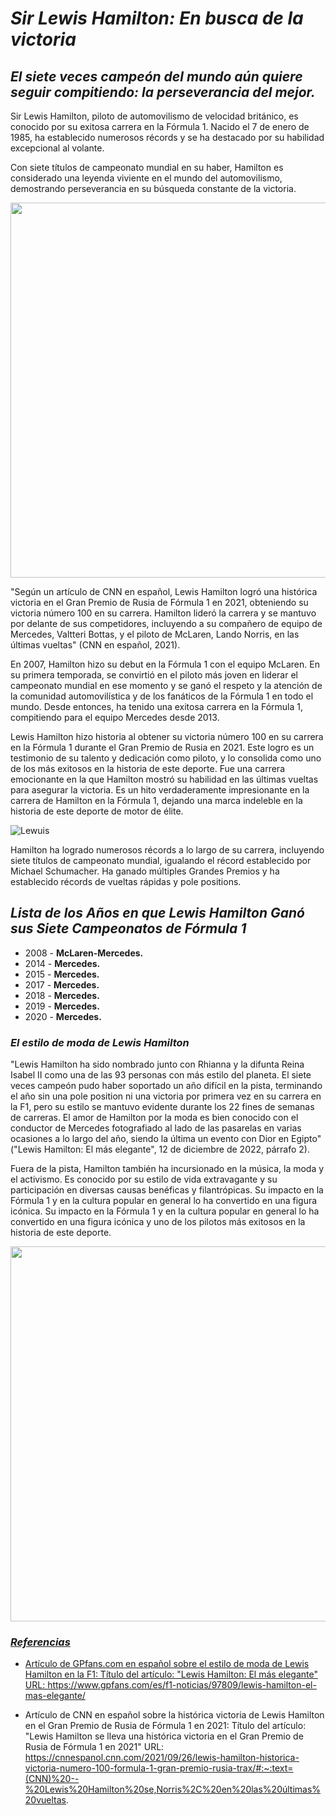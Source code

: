 #  ***Sir Lewis Hamilton: En busca de la victoria***

## ***El siete veces campeón del mundo aún quiere seguir compitiendo: la perseverancia del mejor.***

Sir Lewis Hamilton, piloto de automovilismo de velocidad británico, es conocido por su exitosa carrera en la Fórmula 1. Nacido el 7 de enero de 1985, ha establecido numerosos récords y se ha destacado por su habilidad excepcional al volante. 

Con siete títulos de campeonato mundial en su haber, Hamilton es considerado una leyenda viviente en el mundo del automovilismo, demostrando perseverancia en su búsqueda constante de la victoria.

<p align="center"> <img src="https://www.eluniverso.com/resizer/ux2d-ESvsX2kV0XMc3kJsi8_KuI=/0x0:3309x2410/920x670/filters:quality(70)/cloudfront-us-east-1.images.arcpublishing.com/eluniverso/3VH46OASMBLHZJ6WWQ7VVHCRV4.jpg" width="600">

 
"Según un artículo de CNN en español, Lewis Hamilton logró una histórica victoria en el Gran Premio de Rusia de Fórmula 1 en 2021, obteniendo su victoria número 100 en su carrera. Hamilton lideró la carrera y se mantuvo por delante de sus competidores, incluyendo a su compañero de equipo de Mercedes, Valtteri Bottas, y el piloto de McLaren, Lando Norris, en las últimas vueltas" (CNN en español, 2021).
  
En 2007, Hamilton hizo su debut en la Fórmula 1 con el equipo McLaren. En su primera temporada, se convirtió en el piloto más joven en liderar el campeonato mundial en ese momento y se ganó el respeto y la atención de la comunidad automovilística y de los fanáticos de la Fórmula 1 en todo el mundo. Desde entonces, ha tenido una exitosa carrera en la Fórmula 1, compitiendo para el equipo Mercedes desde 2013.
 
 Lewis Hamilton hizo historia al obtener su victoria número 100 en su carrera en la Fórmula 1 durante el Gran Premio de Rusia en 2021. Este logro es un testimonio de su talento y dedicación como piloto, y lo consolida como uno de los más exitosos en la historia de este deporte. Fue una carrera emocionante en la que Hamilton mostró su habilidad en las últimas vueltas para asegurar la victoria. Es un hito verdaderamente impresionante en la carrera de Hamilton en la Fórmula 1, dejando una marca indeleble en la historia de este deporte de motor de élite.

![Lewuis](https://user-images.githubusercontent.com/129206978/231617826-36244c00-1089-49be-9a3d-2294364265a4.png)

 Hamilton ha logrado numerosos récords a lo largo de su carrera, incluyendo siete títulos de campeonato mundial, igualando el récord establecido por Michael Schumacher. Ha ganado múltiples Grandes Premios y ha establecido récords de vueltas rápidas y pole positions. 
 
 ## ***Lista de los Años en que Lewis Hamilton Ganó sus Siete Campeonatos de Fórmula 1***
* 2008 - **McLaren-Mercedes.**
* 2014 - **Mercedes.**
* 2015 - **Mercedes.**
* 2017 - **Mercedes.**
* 2018 - **Mercedes.**
* 2019 - **Mercedes.**
* 2020 - **Mercedes.**
 
 ### ***El estilo de moda de Lewis Hamilton***
 "Lewis Hamilton ha sido nombrado junto con Rhianna y la difunta Reina Isabel II como una de las 93 personas con más estilo del planeta. El siete veces campeón pudo haber soportado un año difícil en la pista, terminando el año sin una pole position ni una victoria por primera vez en su carrera en la F1, pero su estilo se mantuvo evidente durante los 22 fines de semanas de carreras. El amor de Hamilton por la moda es bien conocido con el conductor de Mercedes fotografiado al lado de las pasarelas en varias ocasiones a lo largo del año, siendo la última un evento con Dior en Egipto" ("Lewis Hamilton: El más elegante", 12 de diciembre de 2022, párrafo 2).
 
 Fuera de la pista, Hamilton también ha incursionado en la música, la moda y el activismo. Es conocido por su estilo de vida extravagante y su participación en diversas causas benéficas y filantrópicas. Su impacto en la Fórmula 1 y en la cultura popular en general lo ha convertido en una figura icónica. Su impacto en la Fórmula 1 y en la cultura popular en general lo ha convertido en una figura icónica y uno de los pilotos más exitosos en la historia de este deporte.
 <p align="center"><a href="https://www.youtube.com/watch?v=79Nx9VP5ztY"> <img src="https://pbs.twimg.com/media/FqNFz-NXgAEBXyf.jpg" width="600">
  
  ### ***Referencias***
  * Artículo de GPfans.com en español sobre el estilo de moda de Lewis Hamilton en la F1:
Título del artículo: "Lewis Hamilton: El más elegante"
URL: https://www.gpfans.com/es/f1-noticias/97809/lewis-hamilton-el-mas-elegante/
 
  * Artículo de CNN en español sobre la histórica victoria de Lewis Hamilton en el Gran Premio de Rusia de Fórmula 1 en 2021:
Título del artículo: "Lewis Hamilton se lleva una histórica victoria en el Gran Premio de Rusia de Fórmula 1 en 2021"
URL: https://cnnespanol.cnn.com/2021/09/26/lewis-hamilton-historica-victoria-numero-100-formula-1-gran-premio-rusia-trax/#:~:text=(CNN)%20--%20Lewis%20Hamilton%20se,Norris%2C%20en%20las%20últimas%20vueltas.
  
 

